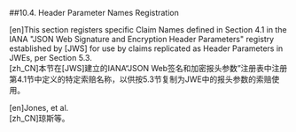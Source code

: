 ##10.4. Header Parameter Names Registration  

[en]This section registers specific Claim Names defined in Section 4.1 in the IANA "JSON Web Signature and Encryption Header Parameters" registry established by [JWS] for use by claims replicated as Header Parameters in JWEs, per Section 5.3.  
[zh_CN]本节在[JWS]建立的IANA“JSON Web签名和加密报头参数”注册表中注册第4.1节中定义的特定索赔名称，以供按5.3节复制为JWE中的报头参数的索赔使用。  
  

[en]Jones, et al.  
[zh_CN]琼斯等。  
  



